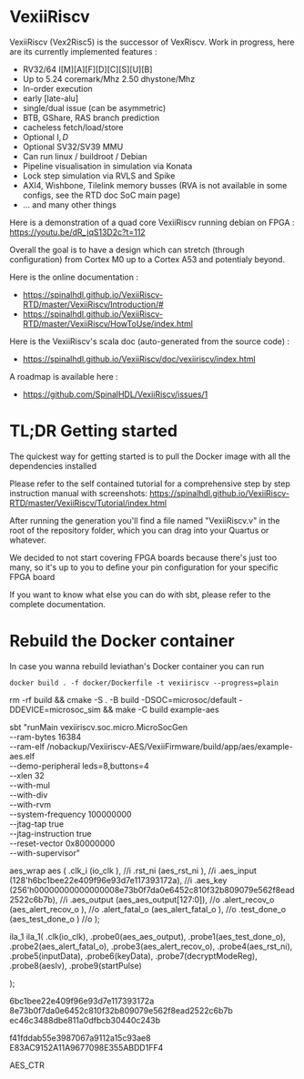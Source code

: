 # VexiiRiscv

VexiiRiscv (Vex2Risc5) is the successor of VexRiscv. Work in progress, here are its currently implemented features :

- RV32/64 I[M][A][F][D][C][S][U][B]
- Up to 5.24 coremark/Mhz 2.50 dhystone/Mhz
- In-order execution
- early [late-alu]
- single/dual issue (can be asymmetric)
- BTB, GShare, RAS branch prediction
- cacheless fetch/load/store
- Optional I$, D$
- Optional SV32/SV39 MMU
- Can run linux / buildroot / Debian
- Pipeline visualisation in simulation via Konata
- Lock step simulation via RVLS and Spike
- AXI4, Wishbone, Tilelink memory busses (RVA is not available in some configs, see the RTD doc SoC main page)
- ... and many other things

Here is a demonstration of a quad core VexiiRiscv running debian on FPGA : https://youtu.be/dR_jqS13D2c?t=112

Overall the goal is to have a design which can stretch (through configuration) from Cortex M0 up to a Cortex A53 and potentialy beyond.

Here is the online documentation : 

- https://spinalhdl.github.io/VexiiRiscv-RTD/master/VexiiRiscv/Introduction/#
- https://spinalhdl.github.io/VexiiRiscv-RTD/master/VexiiRiscv/HowToUse/index.html

Here is the VexiiRiscv's scala doc (auto-generated from the source code) :

- https://spinalhdl.github.io/VexiiRiscv/doc/vexiiriscv/index.html

A roadmap is available here : 

- https://github.com/SpinalHDL/VexiiRiscv/issues/1

# TL;DR Getting started

The quickest way for getting started is to pull the Docker image with all the dependencies installed

Please refer to the self contained tutorial for a comprehensive step by step instruction manual with
screenshots: https://spinalhdl.github.io/VexiiRiscv-RTD/master/VexiiRiscv/Tutorial/index.html

After running the generation you'll find a file named "VexiiRiscv.v" in the root
of the repository folder, which you can drag into your Quartus or whatever.

We decided to not start covering FPGA boards because there's just too many, so it's up to you
to define your pin configuration for your specific FPGA board

If you want to know what else you can do with sbt, please refer to the complete documentation.

# Rebuild the Docker container

In case you wanna rebuild leviathan's Docker container you can run

    docker build . -f docker/Dockerfile -t vexiiriscv --progress=plain


rm -rf build && cmake -S . -B build -DSOC=microsoc/default -DDEVICE=microsoc_sim &&  make -C build example-aes

sbt "runMain vexiiriscv.soc.micro.MicroSocGen \
  --ram-bytes 16384 \
  --ram-elf /nobackup/Vexiiriscv-AES/VexiiFirmware/build/app/aes/example-aes.elf \
  --demo-peripheral leds=8,buttons=4 \
  --xlen 32 \
  --with-mul \
  --with-div \
  --with-rvm \
  --system-frequency 100000000 \
  --jtag-tap true \
  --jtag-instruction true \
  --reset-vector 0x80000000 \
  --with-supervisor"


aes_wrap aes (
    .clk_i         (io_clk               ), //i
    .rst_ni        (aes_rst_ni           ), //i
    .aes_input     (128'h6bc1bee22e409f96e93d7e117393172a), //i
    .aes_key       (256'h00000000000000008e73b0f7da0e6452c810f32b809079e562f8ead2522c6b7b), //i
    .aes_output    (aes_aes_output[127:0]), //o
    .alert_recov_o (aes_alert_recov_o    ), //o
    .alert_fatal_o (aes_alert_fatal_o    ), //o
    .test_done_o   (aes_test_done_o      )  //o
  );

   ila_1 ila_1(
    .clk(io_clk),
    .probe0(aes_aes_output),
    .probe1(aes_test_done_o),
    .probe2(aes_alert_fatal_o),
    .probe3(aes_alert_recov_o),
    .probe4(aes_rst_ni),
    .probe5(inputData),
    .probe6(keyData),
    .probe7(decryptModeReg),
    .probe8(aesIv),
    .probe9(startPulse)

  );


  6bc1bee22e409f96e93d7e117393172a
  8e73b0f7da0e6452c810f32b809079e562f8ead2522c6b7b
  ec46c3488dbe811a0dfbcb30440c243b




f41fddab55e3987067a9112a15c93ae8
E83AC9152A11A9677098E355ABDD1FF4

AES_CTR

